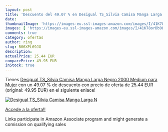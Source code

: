 ```yaml
---
layout: post
title: 'Descuento del 49.07 % en Desigual TS_Silvia Camisa Manga Larga  N'
date: 
thumbnailImage: 'https://images-eu.ssl-images-amazon.com/images/I/41K78orDb9L._SL200_.jpg'
images: [ 'https://images-eu.ssl-images-amazon.com/images/I/41K78orDb9L._SL200_.jpg' ]
comments: true
category: ofertas
author: ring
slug: B06XPL69JG
description:
actualPrice: 25.44 EUR
comparePrice: 49.95 EUR
inStock: true
---
```


Tienes [Desigual TS_Silvia Camisa Manga Larga  Negro 2000  Medium para Mujer](https://www.amazon.es/dp/B06XPL69JG/?tag=tolees-21) con un 49.07 % de descuento con precio de oferta de 25.44 EUR (original: 49.95 EUR) en el siguiente enlace!

[![Desigual TS_Silvia Camisa Manga Larga  N](https://images-eu.ssl-images-amazon.com/images/I/41K78orDb9L._SL200_.jpg)](https://www.amazon.es/dp/B06XPL69JG/?tag=tolees-21)

[Accede a la oferta!!](https://www.amazon.es/dp/B06XPL69JG/?tag=tolees-21)

Links participate in Amazon Associate program and might generate a comission on qualifying sales


